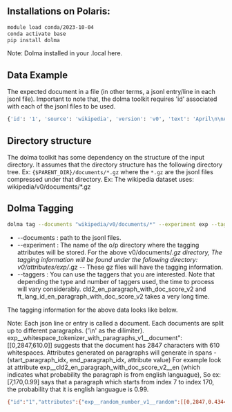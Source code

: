 ## Installations on Polaris: 
```bash
module load conda/2023-10-04
conda activate base
pip install dolma
```

Note: Dolma installed in your .local here. 

## Data Example
The expected document in a file (in other terms, a jsonl entry/line in each jsonl file). Important to note that, the dolma toolkit requires 'id' associated with each of the jsonl files to be used. 
```bash
{'id': '1', 'source': 'wikipedia', 'version': 'v0', 'text': 'April\n\nApril (Apr.) is the fourth month of the year in the Julian and Gregorian calendars, and comes between March and May. It is one of the four months to have 30 days.\nApril always begins on the same day of the week as July, and additionally, January in leap years. April always ends on the same day of the week as December.\nThe Month.\nApril comes between March and May, making it the fourth month of the year. It also comes first in the year out of the four months that have 30 days, as June, September and November are later in the year.\nApril begins on the same day of the week as July every year and on the same day of the week as January in leap years. April ends on the same day of the week as December every year, as each other\'s last days are exactly 35 weeks (245 days) apart.\nIn common years, April starts on the same day of the week as October of the previous year, and in leap years, May of the previous year. In common years, April finishes on the same day of the week as July of the previous year, and in leap years, February and October of the previous year. In common years immediately after other common years, April starts on the same day of the week as January of the previous year, and in leap years and years immediately after that, April finishes on the same day of the week as January of the previous year.\nIn years immediately before common years, April starts on the same day of the week as September and December of the following year, and in years immediately before leap years, June of the following year. In years immediately before common years, April finishes on the same day of the week as September of the following year, and in years immediately before leap years, March and June of the following year.\nApril is a spring month in the Northern Hemisphere and an autumn/fall month in the Southern Hemisphere. In each hemisphere, it is the seasonal equivalent of October in the other.\nIt is unclear as to where April got its name. A common theory is that it comes from the Latin word "aperire", meaning "to open", referring to flowers opening in spring. Another theory is that the name could come from Aphrodite, the Greek goddess of love. It was originally the second month in the old Roman Calendar, before the start of the new year was put to January 1.\nQuite a few festivals are held in this month. In many Southeast Asian cultures, new year is celebrated in this month (including Songkran). In Western Christianity, Easter can be celebrated on a Sunday between March 22 and April 25. In Orthodox Christianity, it can fall between April 4 and May 8. At the end of the month, Central and Northern European cultures celebrate Walpurgis Night on April 30, marking the transition from winter into summer.\nApril in poetry.\nPoets use "April" to mean the end of winter. For example: "April showers bring May flowers."', 'created': '2023-10-01T00:00:00.000Z', 'added': '2024-01-24T20:02:59.580Z', 'metadata': {'revid': '9086769', 'url': 'https://simple.wikipedia.org/wiki?curid=1', 'length': 600}}​
```

## Directory structure 

The dolma toolkit has some dependency on the structure of the input directory. It assumes that the directory structure has the following directory tree. Ex: `{$PARENT_DIR}/documents/*.gz` where the `*.gz` are the jsonl files compressed under that directory. 
Ex: The wikipedia dataset uses: wikipedia/v0/documents/*.gz 

## Dolma Tagging 
```bash
dolma tag --documents "wikipedia/v0/documents/*" --experiment exp --taggers random_number_v1 cld2_en_paragraph_with_doc_score_v2  ft_lang_id_en_paragraph_with_doc_score_v2 char_length_with_paragraphs_v1 whitespace_tokenizer_with_paragraphs_v1 --processes 16
```
* --documents : path to the jsonl files.
* --experiment : The name of the o/p directory where the tagging attributes will be stored. For the above v0/documents/*.gz directory, The tagging information will be found under the following directory: v0/attributes/exp/*.gz -- These gz files will have the tagging information.
* --taggers : You can use the taggers that you are interested. Note that depending the type and number of taggers used, the time to process will vary considerably.  cld2_en_paragraph_with_doc_score_v2 and ft_lang_id_en_paragraph_with_doc_score_v2 takes a very long time.

The tagging information for the above data looks like below. 

Note: Each json line or entry is called a document. Each documents are split up to different paragraphs. ('\n' as the dilimiter). 
exp__whitespace_tokenizer_with_paragraphs_v1__document":[[0,2847,610.0]] suggests that the document has 2847 characters with 610 whitespaces. 
Attributes generated on paragraphs will generate in spans - (start_paragraph_idx, end_paragraph_idx, attribute value) For example look at attribute exp__cld2_en_paragraph_with_doc_score_v2__en (which indicates what probability the paragraph is from english languague), So ex: [7,170,0.99] says that a paragraph which starts from index 7 to index 170, the probability that it is english languague is 0.99. 

```bash
{"id":"1","attributes":{"exp__random_number_v1__random":[[0,2847,0.43444]],"exp__cld2_en_paragraph_with_doc_score_v2__en":[[0,6,0.0],[7,170,0.99],[170,327,0.99],[327,338,0.0],[338,542,0.99],[542,788,0.99],[788,1332,0.99],[1332,1739,0.99],[1739,1918,0.99],[1918,2290,0.99],[2290,2738,0.99],[2738,2755,0.94],[2755,2847,0.98]],"exp__cld2_en_paragraph_with_doc_score_v2__not_en":[[0,6,1.0],[7,170,0.01],[170,327,0.01],[327,338,1.0],[338,542,0.01],[542,788,0.01],[788,1332,0.01],[1332,1739,0.01],[1739,1918,0.01],[1918,2290,0.01],[2290,2738,0.01],[2738,2755,0.06],[2755,2847,0.02]],"exp__cld2_en_paragraph_with_doc_score_v2__doc_en":[[0,2847,0.98312]],"exp__cld2_en_paragraph_with_doc_score_v2__doc_not_en":[[0,2847,0.01688]],"exp__ft_lang_id_en_paragraph_with_doc_score_v2__en":[[0,6,0.6573],[7,170,0.97417],[170,327,0.98952],[327,338,0.95427],[338,542,0.99331],[542,788,0.98935],[788,1332,0.99042],[1332,1739,0.98888],[1739,1918,0.95124],[1918,2290,0.98682],[2290,2738,0.95478],[2738,2755,0.99506],[2755,2847,0.81944]],"exp__ft_lang_id_en_paragraph_with_doc_score_v2__not_en":[[0,6,0.3427],[7,170,0.02583],[170,327,0.01048],[327,338,0.04573],[338,542,0.00669],[542,788,0.01065],[788,1332,0.00958],[1332,1739,0.01112],[1739,1918,0.04876],[1918,2290,0.01318],[2290,2738,0.04522],[2738,2755,0.00494],[2755,2847,0.18056]],"exp__ft_lang_id_en_paragraph_with_doc_score_v2__doc_en":[[0,2847,0.9741]],"exp__ft_lang_id_en_paragraph_with_doc_score_v2__doc_not_en":[[0,2847,0.0259]],"exp__char_length_with_paragraphs_v1__paragraph":[[0,6,6.0],[7,170,163.0],[170,327,157.0],[327,338,11.0],[338,542,204.0],[542,788,246.0],[788,1332,544.0],[1332,1739,407.0],[1739,1918,179.0],[1918,2290,372.0],[2290,2738,448.0],[2738,2755,17.0],[2755,2847,92.0]],"exp__char_length_with_paragraphs_v1__document":[[0,2847,2847.0]],"exp__whitespace_tokenizer_with_paragraphs_v1__paragraph":[[0,6,2.0],[7,170,38.0],[170,327,35.0],[327,338,4.0],[338,542,46.0],[542,788,59.0],[788,1332,116.0],[1332,1739,79.0],[1739,1918,36.0],[1918,2290,80.0],[2290,2738,87.0],[2738,2755,5.0],[2755,2847,23.0]],"exp__whitespace_tokenizer_with_paragraphs_v1__document":[[0,2847,610.0]]},"source":"wikipedia"}
```
